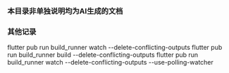 ### 本目录非单独说明均为AI生成的文档


### 其他记录
flutter pub run build_runner watch --delete-conflicting-outputs
flutter pub run build_runner build --delete-conflicting-outputs
flutter pub run build_runner watch --delete-conflicting-outputs --use-polling-watcher
